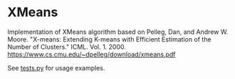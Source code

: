 # XMeans
Implementation of XMeans algorithm based on
Pelleg, Dan, and Andrew W. Moore. "X-means: Extending K-means with Efficient Estimation of the Number of Clusters."
ICML. Vol. 1. 2000.
https://www.cs.cmu.edu/~dpelleg/download/xmeans.pdf

See [tests.py](https://github.com/alexkimxyz/XMeans/blob/master/tests.py) for usage examples.

